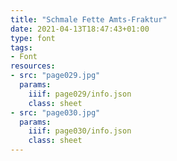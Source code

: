 ```yaml
---
title: "Schmale Fette Amts-Fraktur"
date: 2021-04-13T18:47:43+01:00
type: font
tags:
- Font
resources:
- src: "page029.jpg"
  params:
    iiif: page029/info.json
    class: sheet
- src: "page030.jpg"
  params:
    iiif: page030/info.json
    class: sheet
---
```

